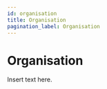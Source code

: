 ```yaml
---
id: organisation 
title: Organisation
pagination_label: Organisation
---
```

# Organisation

Insert text here.
